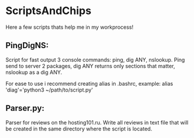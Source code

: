 # ScriptsAndChips
Here a few scripts thats help me in my workprocess!


<h2>PingDigNS:</h2>

Script for fast output 3 console commands: ping, dig ANY, nslookup.
Ping send to server 2 packages,
dig ANY returns only sections that matter,
nslookup as a dig ANY.

For ease to use i recommend creating alias in .bashrc, example:
alias 'diag'='python3 ~/path/to/script.py'

<h2>Parser.py:</h2>

Parser for reviews on the hosting101.ru. 
Write all reviews in text file that will be created in the same directory where the script is located.
